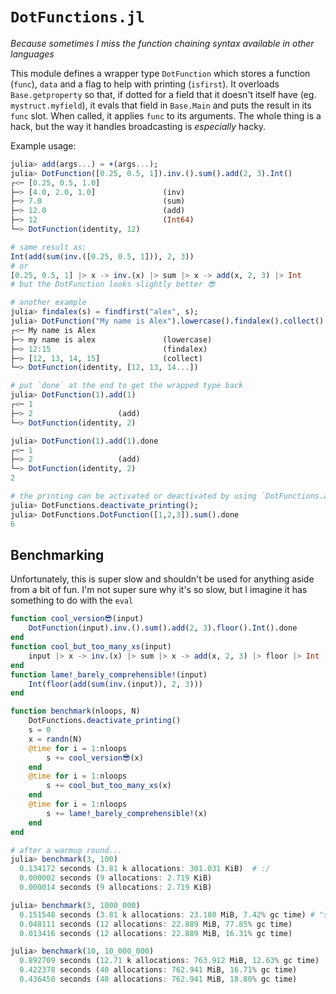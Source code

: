 # `DotFunctions.jl`
_Because sometimes I miss the function chaining syntax available in other languages_

This module defines a wrapper type `DotFunction` which stores a function (`func`), `data` and a flag to help with printing (`isfirst`). It overloads `Base.getproperty` so that, if dotted for a field that it doesn't itself have (eg. `mystruct.myfield`), it evals that field in `Base.Main` and puts the result in its `func` slot. When called, it applies `func` to its arguments. The whole thing is a hack, but the way it handles broadcasting is _especially_ hacky.

Example usage:

```julia
julia> add(args...) = +(args...);
julia> DotFunction([0.25, 0.5, 1]).inv.().sum().add(2, 3).Int()
┌<─ [0.25, 0.5, 1.0]
├─> [4.0, 2.0, 1.0]               (inv)
├─> 7.0                           (sum)
├─> 12.0                          (add)
├─> 12                            (Int64)
└─> DotFunction(identity, 12)

# same result as:
Int(add(sum(inv.([0.25, 0.5, 1])), 2, 3))
# or
[0.25, 0.5, 1] |> x -> inv.(x) |> sum |> x -> add(x, 2, 3) |> Int
# but the DotFunction looks slightly better 😎

# another example
julia> findalex(s) = findfirst("alex", s);
julia> DotFunction("My name is Alex").lowercase().findalex().collect()
┌<─ My name is Alex
├─> my name is alex               (lowercase)
├─> 12:15                         (findalex)
├─> [12, 13, 14, 15]              (collect)
└─> DotFunction(identity, [12, 13, 14...])

# put `done` at the end to get the wrapped type back
julia> DotFunction(1).add(1)
┌<─ 1
├─> 2                   (add)
└─> DotFunction(identity, 2)

julia> DotFunction(1).add(1).done
┌<─ 1
├─> 2                   (add)
└─> DotFunction(identity, 2)
2

# the printing can be activated or deactivated by using `DotFunctions.activate_printing()` and `DotFunctions.deactivate_printing()`
julia> DotFunctions.deactivate_printing();
julia> DotFunctions.DotFunction([1,2,3]).sum().done
6
```

## Benchmarking
Unfortunately, this is super slow and shouldn't be used for anything aside from a bit of fun. I'm not super sure why it's so slow, but I imagine it has something to do with the `eval`

```julia
function cool_version😎(input)
    DotFunction(input).inv.().sum().add(2, 3).floor().Int().done
end
function cool_but_too_many_xs(input)
    input |> x -> inv.(x) |> sum |> x -> add(x, 2, 3) |> floor |> Int
end
function lame!_barely_comprehensible!(input)
    Int(floor(add(sum(inv.(input)), 2, 3)))
end

function benchmark(nloops, N)
    DotFunctions.deactivate_printing()
    s = 0
    x = randn(N)
    @time for i = 1:nloops
        s += cool_version😎(x)
    end
    @time for i = 1:nloops
        s += cool_but_too_many_xs(x)
    end
    @time for i = 1:nloops
        s += lame!_barely_comprehensible!(x)
    end
end

# after a warmup round...
julia> benchmark(3, 100)
  0.134172 seconds (3.81 k allocations: 301.031 KiB)  # :/
  0.000002 seconds (9 allocations: 2.719 KiB)
  0.000014 seconds (9 allocations: 2.719 KiB)

julia> benchmark(3, 1000_000)
  0.151548 seconds (3.81 k allocations: 23.180 MiB, 7.42% gc time) # "scales well"
  0.048111 seconds (12 allocations: 22.889 MiB, 77.85% gc time)
  0.013416 seconds (12 allocations: 22.889 MiB, 16.31% gc time)

julia> benchmark(10, 10_000_000)
  0.892709 seconds (12.71 k allocations: 763.912 MiB, 12.63% gc time)
  0.422378 seconds (40 allocations: 762.941 MiB, 16.71% gc time)
  0.436450 seconds (40 allocations: 762.941 MiB, 18.80% gc time)
```
